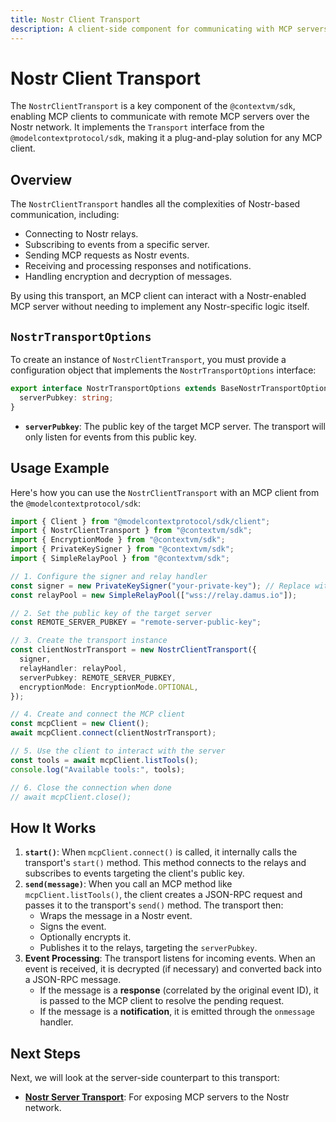 ```yaml
---
title: Nostr Client Transport
description: A client-side component for communicating with MCP servers over Nostr.
---
```


# Nostr Client Transport

The `NostrClientTransport` is a key component of the `@contextvm/sdk`, enabling MCP clients to communicate with remote MCP servers over the Nostr network. It implements the `Transport` interface from the `@modelcontextprotocol/sdk`, making it a plug-and-play solution for any MCP client.

## Overview

The `NostrClientTransport` handles all the complexities of Nostr-based communication, including:

- Connecting to Nostr relays.
- Subscribing to events from a specific server.
- Sending MCP requests as Nostr events.
- Receiving and processing responses and notifications.
- Handling encryption and decryption of messages.

By using this transport, an MCP client can interact with a Nostr-enabled MCP server without needing to implement any Nostr-specific logic itself.

## `NostrTransportOptions`

To create an instance of `NostrClientTransport`, you must provide a configuration object that implements the `NostrTransportOptions` interface:

```typescript
export interface NostrTransportOptions extends BaseNostrTransportOptions {
  serverPubkey: string;
}
```

- **`serverPubkey`**: The public key of the target MCP server. The transport will only listen for events from this public key.

## Usage Example

Here's how you can use the `NostrClientTransport` with an MCP client from the `@modelcontextprotocol/sdk`:

```typescript
import { Client } from "@modelcontextprotocol/sdk/client";
import { NostrClientTransport } from "@contextvm/sdk";
import { EncryptionMode } from "@contextvm/sdk";
import { PrivateKeySigner } from "@contextvm/sdk";
import { SimpleRelayPool } from "@contextvm/sdk";

// 1. Configure the signer and relay handler
const signer = new PrivateKeySigner("your-private-key"); // Replace with your actual private key
const relayPool = new SimpleRelayPool(["wss://relay.damus.io"]);

// 2. Set the public key of the target server
const REMOTE_SERVER_PUBKEY = "remote-server-public-key";

// 3. Create the transport instance
const clientNostrTransport = new NostrClientTransport({
  signer,
  relayHandler: relayPool,
  serverPubkey: REMOTE_SERVER_PUBKEY,
  encryptionMode: EncryptionMode.OPTIONAL,
});

// 4. Create and connect the MCP client
const mcpClient = new Client();
await mcpClient.connect(clientNostrTransport);

// 5. Use the client to interact with the server
const tools = await mcpClient.listTools();
console.log("Available tools:", tools);

// 6. Close the connection when done
// await mcpClient.close();
```

## How It Works

1.  **`start()`**: When `mcpClient.connect()` is called, it internally calls the transport's `start()` method. This method connects to the relays and subscribes to events targeting the client's public key.
2.  **`send(message)`**: When you call an MCP method like `mcpClient.listTools()`, the client creates a JSON-RPC request and passes it to the transport's `send()` method. The transport then:
    - Wraps the message in a Nostr event.
    - Signs the event.
    - Optionally encrypts it.
    - Publishes it to the relays, targeting the `serverPubkey`.
3.  **Event Processing**: The transport listens for incoming events. When an event is received, it is decrypted (if necessary) and converted back into a JSON-RPC message.
    - If the message is a **response** (correlated by the original event ID), it is passed to the MCP client to resolve the pending request.
    - If the message is a **notification**, it is emitted through the `onmessage` handler.

## Next Steps

Next, we will look at the server-side counterpart to this transport:

- **[Nostr Server Transport](/transports/nostr-server-transport)**: For exposing MCP servers to the Nostr network.
